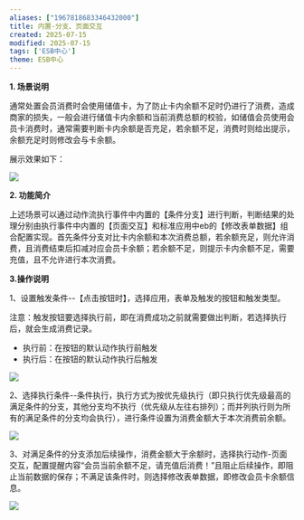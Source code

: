 ```yaml
---
aliases: ["1967818683346432000"]
title: 内置-分支、页面交互
created: 2025-07-15
modified: 2025-07-15
tags: ['ESB中心']
theme: ESB中心
---
```


**1. 场景说明**

通常处置会员消费时会使用储值卡，为了防止卡内余额不足时仍进行了消费，造成商家的损失，一般会进行储值卡内余额和当前消费总额的校验，如储值会员使用会员卡消费时，通常需要判断卡内余额是否充足，若余额不足，消费时则给出提示，余额充足时则修改会与卡余额。

展示效果如下：

![](5c3deeb70200d33440a26301a5eee73d.jpg)

**2. 功能简介**

上述场景可以通过动作流执行事件中内置的【条件分支】进行判断，判断结果的处理分别由执行事件中内置的【页面交互】和标准应用中eb的【修改表单数据】组合配置实现。首先条件分支对比卡内余额和本次消费总额，若余额充足，则允许消费，且消费结束后扣减对应会员卡余额；若余额不足，则提示卡内余额不足，需要充值，且不允许进行本次消费。

**3.操作说明**

1、设置触发条件--【点击按钮时】，选择应用，表单及触发的按钮和触发类型。

注意：触发按钮要选择执行前，即在消费成功之前就需要做出判断，若选择执行后，就会生成消费记录。

- 执行前：在按钮的默认动作执行前触发
- 执行后：在按钮的默认动作执行后触发

![](35926b7459be6ba53cbe03712d9e71c9.jpg)

2、选择执行条件--条件执行，执行方式为按优先级执行（即只执行优先级最高的满足条件的分支，其他分支均不执行（优先级从左往右排列）；而并列执行则为所有的满足条件的分支均会执行），进行条件设置为消费金额大于本次消费前余额。

![](a719849994bf40c6ff7495b15c42c373.jpg)

3、对满足条件的分支添加后续操作，消费金额大于余额时，选择执行动作-页面交互，配置提醒内容“会员当前余额不足，请充值后消费！”且阻止后续操作，即阻止当前数据的保存；不满足该条件时，则选择修改表单数据，即修改会员卡余额信息。

![](f517759389bc04050433f31ef6684105.jpg)